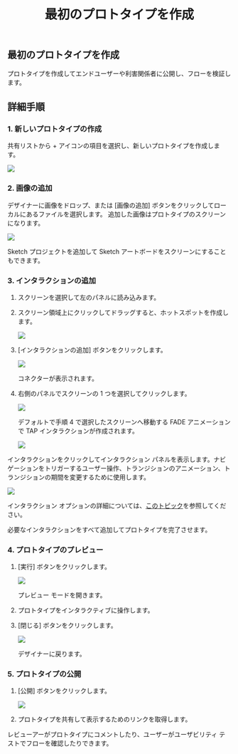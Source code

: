 ﻿---
title: 最初のプロトタイプを作成
_description: 公開した Indigo.Design プロトタイプに対するリアルタイムのコメント機能。
_keywords: UX デザイン, プロトタイプ, コメント
_language: ja
---

## 最初のプロトタイプを作成

プロトタイプを作成してエンドユーザーや利害関係者に公開し、フローを検証します。

## 詳細手順

### 1. 新しいプロトタイプの作成

共有リストから + アイコンの項目を選択し、新しいプロトタイプを作成します。

<img src="../images/Creating_A_Prototype_1.png" srcset="../images/Creating_A_Prototype_1@2x.png 2x" />

<div class="divider--half"></div>

### 2. 画像の追加

デザイナーに画像をドロップ、または [画像の追加] ボタンをクリックしてローカルにあるファイルを選択します。
追加した画像はプロトタイプのスクリーンになります。

<img src="../images/Creating_A_Prototype_2.png" srcset="../images/Creating_A_Prototype_2@2x.png 2x" />

<div class="divider--half"></div>

Sketch プロジェクトを追加して Sketch アートボードをスクリーンにすることもできます。

### 3. インタラクションの追加

1.  スクリーンを選択して左のパネルに読み込みます。
2.  スクリーン領域上にクリックしてドラッグすると、ホットスポットを作成します。

    <img src="../images/Interaction_Options_Hotspot_Tooltip.png" />

    <div class="divider--half"></div>

3.  [インタラクションの追加] ボタンをクリックします。

    <img src="../images/Creating_A_Prototype_4.png" srcset="../images/Creating_A_Prototype_4@2x.png 2x" />

    <div class="divider--half"></div>

    コネクターが表示されます。

4.  右側のパネルでスクリーンの 1 つを選択してクリックします。

    <img src="../images/Creating_A_Prototype_5.png" srcset="../images/Creating_A_Prototype_5@2x.png 2x" />

    <div class="divider--half"></div>

    デフォルトで手順 4 で選択したスクリーンへ移動する FADE アニメーションで TAP インタラクションが作成されます。

    <img src="../images/Creating_A_Prototype_6.png" srcset="../images/Creating_A_Prototype_6@2x.png 2x" />

    <div class="divider--half"></div>

インタラクションをクリックしてインタラクション パネルを表示します。ナビゲーションをトリガーするユーザー操作、トランジションのアニメーション、トランジションの期間を変更するために使用します。

<img src="../images/Interaction_Options_Interaction_Panel.png" />

<div class="divider--half"></div>

インタラクション オプションの詳細については、[このトピック](interaction-options.md)を参照してください。

必要なインタラクションをすべて追加してプロトタイプを完了させます。

### 4. プロトタイプのプレビュー

1.  [実行] ボタンをクリックします。

    <img src="../images/Creating_A_Prototype_8.png" srcset="../images/Creating_A_Prototype_8@2x.png 2x" />

    <div class="divider--half"></div>

    プレビュー モードを開きます。

2.  プロトタイプをインタラクティブに操作します。
3.  [閉じる] ボタンをクリックします。

    <img src="../images/Creating_A_Prototype_9.png" srcset="../images/Creating_A_Prototype_9@2x.png 2x" />

    <div class="divider--half"></div>

    デザイナーに戻ります。

### 5. プロトタイプの公開

1.  [公開] ボタンをクリックします。

    <img src="../images/Creating_A_Prototype_10.png" srcset="../images/Creating_A_Prototype_10@2x.png 2x" />

    <div class="divider--half"></div>

2.  プロトタイプを共有して表示するためのリンクを取得します。

レビューアーがプロトタイプにコメントしたり、ユーザーがユーザビリティ テストでフローを確認したりできます。
